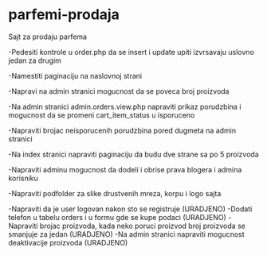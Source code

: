 # parfemi-prodaja
Sajt za prodaju parfema


-Pedesiti kontrole u order.php da se insert i update upiti izvrsavaju uslovno jedan za drugim 

-Namestiti paginaciju na naslovnoj strani

-Napravi na admin stranici mogucnost da se poveca broj proizvoda

-Na admin stranici admin.orders.view.php napraviti prikaz porudzbina i mogucnost da se promeni cart_item_status u isporuceno

-Napraviti brojac neisporucenih porudzbina pored dugmeta na admin stranici

-Na index stranici napraviti paginaciju da budu dve strane sa po 5 proizvoda

-Napraviti adminu mogucnost da dodeli i obrise prava blogera i admina korisniku 

-Napraviti podfolder za slike drustvenih mreza, korpu i logo sajta


-Napraviti da je user logovan nakon sto se registruje (URADJENO)
-Dodati telefon u tabelu orders i u formu gde se kupe podaci (URADJENO)
-Napraviti brojac proizvoda, kada neko poruci proizvod broj proizvoda se smanjuje za jedan (URADJENO)
-Na admin stranici napraviti mogucnost deaktivacije proizvoda (URADJENO)
